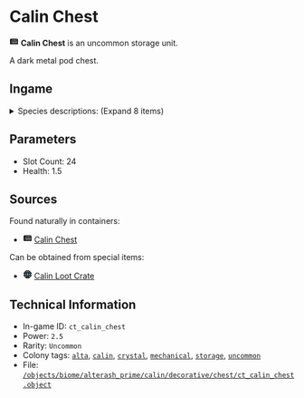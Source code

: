 # Calin Chest

<img src="https://raw.githubusercontent.com/Ceterai/Enternia/main/objects/biome/alterash_prime/calin/decorative/chest/icon.png" alt="Calin Chest icon" loading="lazy" height="16px" width="auto" /> **Calin Chest** is an uncommon storage unit.

A dark metal pod chest.

## Ingame

<details markdown="1"><summary>Species descriptions: (Expand 8 items)</summary>

- Alta: The mechanism and looks are similar to regular alta pods, except with encrusted calin crystals.
- Apex: A chest. What's inside? Food? Any valuables?
- Avian: A tough metal chest. It's not empty, is it?
- Floran: Floran found sssome goodss.
- Glitch: Impatient. Let's get it open!
- Human: A metal chest.
- Hylotl: A simple chest with simple contents inside it.
- Novakid: A heavy chest. Does it have some valuable goods inside?

</details>

## Parameters

- Slot Count: 24  
- Health: 1.5

## Sources

Found naturally in containers:

- <img src="https://raw.githubusercontent.com/Ceterai/Enternia/main/objects/biome/alterash_prime/calin/decorative/chest/icon.png" alt="Calin Chest icon" loading="lazy" height="16px" width="auto" /> [Calin Chest](https://ceterai.github.io/MyEnternia/Wiki/CalinChest)

Can be obtained from special items:

- <img src="https://raw.githubusercontent.com/Ceterai/Enternia/main/items/active/alta/loot/biome/ct_calin_loot.png" alt="Calin Loot Crate icon" loading="lazy" height="16px" width="auto" /> [Calin Loot Crate](https://ceterai.github.io/MyEnternia/Wiki/CalinLootCrate)

## Technical Information

- In-game ID: `ct_calin_chest`
- Power: `2.5`
- Rarity: `Uncommon`
- Colony tags: [`alta`](https://ceterai.github.io/MyEnternia/Wiki/Tags/Alta), [`calin`](https://ceterai.github.io/MyEnternia/Wiki/Tags/Calin), [`crystal`](https://ceterai.github.io/MyEnternia/Wiki/Tags/Crystal), [`mechanical`](https://ceterai.github.io/MyEnternia/Wiki/Tags/Mechanical), [`storage`](https://ceterai.github.io/MyEnternia/Wiki/Tags/Storage), [`uncommon`](https://ceterai.github.io/MyEnternia/Wiki/Tags/Uncommon)
- File: [`/objects/biome/alterash_prime/calin/decorative/chest/ct_calin_chest.object`](https://github.com/Ceterai/Enternia/blob/main/objects/biome/alterash_prime/calin/decorative/chest/ct_calin_chest.object)
